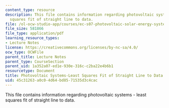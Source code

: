 ```yaml
---
content_type: resource
description: This file contains information regarding photovoltaic systems - least
  squares fit of straight line to data.
file: /ol-ocw-studio-app/courses/ec-s07-photovoltaic-solar-energy-systems-fall-2004/45c31263a0c04d64bd8571535d3c4cac_MITEC_S07F04_4_least.pdf
file_size: 581866
file_type: application/pdf
learning_resource_types:
- Lecture Notes
license: https://creativecommons.org/licenses/by-nc-sa/4.0/
ocw_type: OCWFile
parent_title: Lecture Notes
parent_type: CourseSection
parent_uid: 1a352a07-ed1e-930e-316c-c2ba22e4b6b1
resourcetype: Document
title: Photovoltaic Systems-Least Squares Fit of Straight Line to Data
uid: 45c31263-a0c0-4d64-bd85-71535d3c4cac
---
```

This file contains information regarding photovoltaic systems - least squares fit of straight line to data.